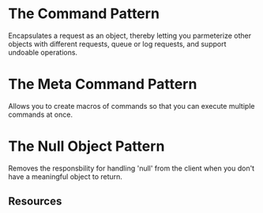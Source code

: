 # The Command Pattern
Encapsulates a request as an object, thereby letting you parmeterize other objects with different requests, queue or log requests, and support undoable operations.

# The Meta Command Pattern
Allows you to create macros of commands so that you can execute multiple commands at once.

# The Null Object Pattern
Removes the responsbility for handling 'null' from the client when you don't have a meaningful object to return.

## Resources